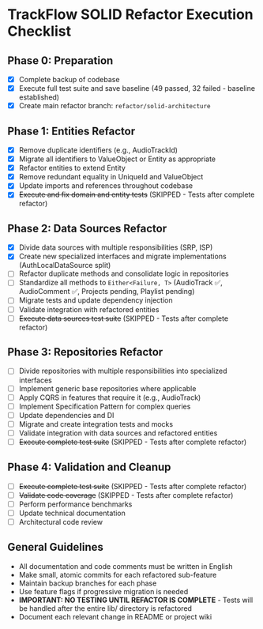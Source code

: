# TrackFlow SOLID Refactor Execution Checklist

## Phase 0: Preparation
- [x] Complete backup of codebase
- [x] Execute full test suite and save baseline (49 passed, 32 failed - baseline established)
- [x] Create main refactor branch: `refactor/solid-architecture`

## Phase 1: Entities Refactor
- [x] Remove duplicate identifiers (e.g., AudioTrackId)
- [x] Migrate all identifiers to ValueObject or Entity as appropriate
- [x] Refactor entities to extend Entity<T>
- [x] Remove redundant equality in UniqueId and ValueObject
- [x] Update imports and references throughout codebase
- [x] ~~Execute and fix domain and entity tests~~ (SKIPPED - Tests after complete refactor)

## Phase 2: Data Sources Refactor
- [x] Divide data sources with multiple responsibilities (SRP, ISP)
- [x] Create new specialized interfaces and migrate implementations (AuthLocalDataSource split)
- [ ] Refactor duplicate methods and consolidate logic in repositories
- [ ] Standardize all methods to `Either<Failure, T>` (AudioTrack ✅, AudioComment ✅, Projects pending, Playlist pending)
- [ ] Migrate tests and update dependency injection
- [ ] Validate integration with refactored entities
- [ ] ~~Execute data sources test suite~~ (SKIPPED - Tests after complete refactor)

## Phase 3: Repositories Refactor
- [ ] Divide repositories with multiple responsibilities into specialized interfaces
- [ ] Implement generic base repositories where applicable
- [ ] Apply CQRS in features that require it (e.g., AudioTrack)
- [ ] Implement Specification Pattern for complex queries
- [ ] Update dependencies and DI
- [ ] Migrate and create integration tests and mocks
- [ ] Validate integration with data sources and refactored entities
- [ ] ~~Execute complete test suite~~ (SKIPPED - Tests after complete refactor)

## Phase 4: Validation and Cleanup
- [ ] ~~Execute complete test suite~~ (SKIPPED - Tests after complete refactor)
- [ ] ~~Validate code coverage~~ (SKIPPED - Tests after complete refactor)
- [ ] Perform performance benchmarks
- [ ] Update technical documentation
- [ ] Architectural code review

## General Guidelines
- All documentation and code comments must be written in English
- Make small, atomic commits for each refactored sub-feature
- Maintain backup branches for each phase
- Use feature flags if progressive migration is needed
- **IMPORTANT: NO TESTING UNTIL REFACTOR IS COMPLETE** - Tests will be handled after the entire lib/ directory is refactored
- Document each relevant change in README or project wiki
